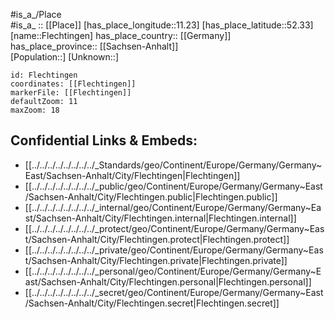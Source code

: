 ﻿---
location: [52.33,11.23] 
mapzoom: [7,12] 
mapmarker: city 
type: City
tags:
- geo/City


SpocWebEntityId: 30183
isDeleted: false
confidential: public

---
#is_a_/Place  
#is_a_ :: [[Place]] 
[has_place_longitude::11.23] 
[has_place_latitude::52.33] 
[name::Flechtingen] 
has_place_country:: [[Germany]]  
has_place_province:: [[Sachsen-Anhalt]]  
[Population::] 
[Unknown::] 


```leaflet
id: Flechtingen
coordinates: [[Flechtingen]] 
markerFile: [[Flechtingen]] 
defaultZoom: 11 
maxZoom: 18
```


## Confidential Links & Embeds: 
- [[../../../../../../../../_Standards/geo/Continent/Europe/Germany/Germany~East/Sachsen-Anhalt/City/Flechtingen|Flechtingen]] 
- [[../../../../../../../../_public/geo/Continent/Europe/Germany/Germany~East/Sachsen-Anhalt/City/Flechtingen.public|Flechtingen.public]] 
- [[../../../../../../../../_internal/geo/Continent/Europe/Germany/Germany~East/Sachsen-Anhalt/City/Flechtingen.internal|Flechtingen.internal]] 
- [[../../../../../../../../_protect/geo/Continent/Europe/Germany/Germany~East/Sachsen-Anhalt/City/Flechtingen.protect|Flechtingen.protect]] 
- [[../../../../../../../../_private/geo/Continent/Europe/Germany/Germany~East/Sachsen-Anhalt/City/Flechtingen.private|Flechtingen.private]] 
- [[../../../../../../../../_personal/geo/Continent/Europe/Germany/Germany~East/Sachsen-Anhalt/City/Flechtingen.personal|Flechtingen.personal]] 
- [[../../../../../../../../_secret/geo/Continent/Europe/Germany/Germany~East/Sachsen-Anhalt/City/Flechtingen.secret|Flechtingen.secret]] 
